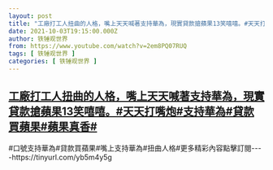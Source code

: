 ```yaml
---
layout: post
title: "工廠打工人扭曲的人格，嘴上天天喊著支持華為，現實貸款搶蘋果13笑嘻嘻。#天天打嘴炮#支持華為#貸款買蘋果#蘋果真香#"
date: 2021-10-03T19:15:00.000Z
author: 铁锤观世界
from: https://www.youtube.com/watch?v=2em8PQ07RUQ
tags: [ 铁锤观世界 ]
categories: [ 铁锤观世界 ]
---
```

<!--1633288500000-->
[工廠打工人扭曲的人格，嘴上天天喊著支持華為，現實貸款搶蘋果13笑嘻嘻。#天天打嘴炮#支持華為#貸款買蘋果#蘋果真香#](https://www.youtube.com/watch?v=2em8PQ07RUQ)
------

<div>
#口號支持華為#貸款買蘋果#嘴上支持華為#扭曲人格#更多精彩內容點擊訂閱----https://tinyurl.com/yb5m4y5g
</div>
